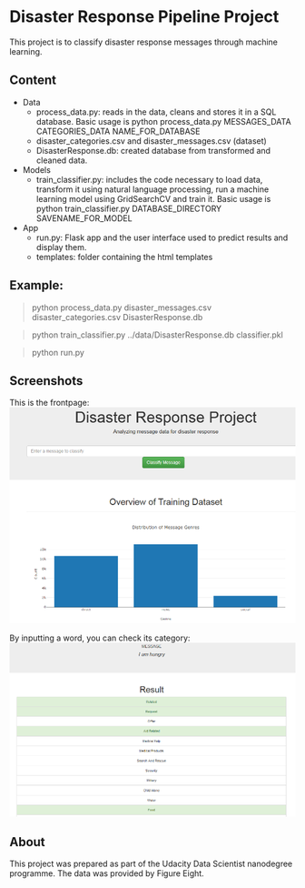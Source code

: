 # Disaster Response Pipeline Project
This project is to classify disaster response messages through machine learning. 

## Content
- Data
  - process_data.py: reads in the data, cleans and stores it in a SQL database. Basic usage is python process_data.py MESSAGES_DATA CATEGORIES_DATA NAME_FOR_DATABASE
  - disaster_categories.csv and disaster_messages.csv (dataset)
  - DisasterResponse.db: created database from transformed and cleaned data.
- Models
  - train_classifier.py: includes the code necessary to load data, transform it using natural language processing, run a machine learning model using GridSearchCV and train it. Basic usage is python train_classifier.py DATABASE_DIRECTORY SAVENAME_FOR_MODEL  
- App
  - run.py: Flask app and the user interface used to predict results and display them.
  - templates: folder containing the html templates

## Example:
> python process_data.py disaster_messages.csv disaster_categories.csv DisasterResponse.db

> python train_classifier.py ../data/DisasterResponse.db classifier.pkl

> python run.py

## Screenshots
This is the frontpage:
![Alt text](https://github.com/Niaz-Makdum/Project-Disaster-Response-Pipelines/blob/master/Screenshot1.PNG)

By inputting a word, you can check its category:
![Alt text](https://github.com/Niaz-Makdum/Project-Disaster-Response-Pipelines/blob/master/Screenshot2.PNG)

## About
This project was prepared as part of the Udacity Data Scientist nanodegree programme. The data was provided by Figure Eight. 
 

